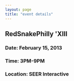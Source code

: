 ```yaml
---
layout: page
title: "event details"
---
```



  <h2>RedSnakePhilly 'XIII       </h2>
  <h3>Date: February 15, 2013    </h3>
  <h3>Time: 3PM-9PM              </h3>
  <h3>Location: SEER Interactive </h3>
